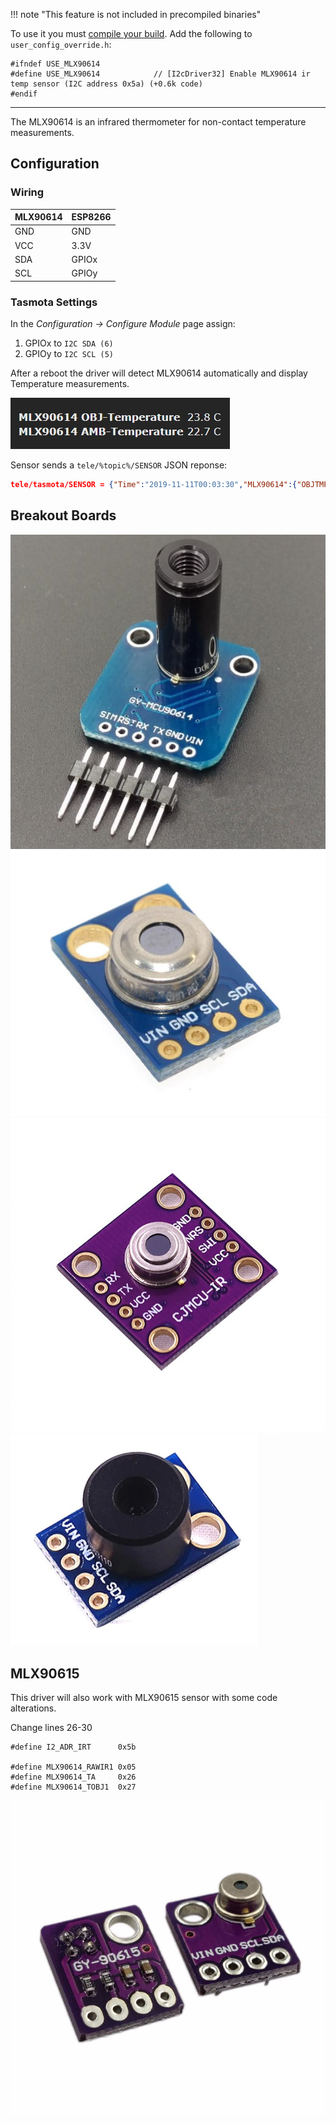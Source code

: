 !!! note "This feature is not included in precompiled binaries"  

To use it you must [compile your build](Compile-your-build). Add the following to `user_config_override.h`:
```
#ifndef USE_MLX90614
#define USE_MLX90614            // [I2cDriver32] Enable MLX90614 ir temp sensor (I2C address 0x5a) (+0.6k code)
#endif
```
----
The MLX90614 is an infrared thermometer for non-contact temperature measurements.

## Configuration

### Wiring
| MLX90614   | ESP8266 |
|---|---|
|GND   |GND   
|VCC   |3.3V
|SDA   | GPIOx
|SCL   | GPIOy

### Tasmota Settings 
In the _Configuration -> Configure Module_ page assign:
1. GPIOx to `I2C SDA (6)`
2. GPIOy to `I2C SCL (5)`

After a reboot the driver will detect MLX90614 automatically and display Temperature measurements.

![MLX90614 WebUi Display](_media/peripherals/mlx90614-webui.jpg)

Sensor sends a  `tele/%topic%/SENSOR` JSON reponse:

```json
tele/tasmota/SENSOR = {"Time":"2019-11-11T00:03:30","MLX90614":{"OBJTMP":23.8,"AMBTMP":22.7}}
```


## Breakout Boards
![](_media/peripherals/mlx90614-1.jpg)
![](_media/peripherals/mlx90614-2.jpg)
![](_media/peripherals/mlx90614-3.jpg)
![](_media/peripherals/mlx90614-4.jpg)

## MLX90615

This driver will also work with MLX90615 sensor with some code alterations.

Change lines 26-30
```
#define I2_ADR_IRT      0x5b

#define MLX90614_RAWIR1 0x05
#define MLX90614_TA     0x26
#define MLX90614_TOBJ1  0x27
```

![](_media/peripherals/mlx90615-1.jpg)
